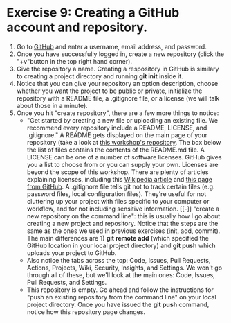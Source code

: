 Exercise 9: Creating a GitHub account and repository.
=====================================================

1. Go to [GitHub](https://github.com) and enter a username, email
   address, and password.
2. Once you have successfully logged in, create a new repository (click
   the "+v"button in the top right hand corner).
3. Give the repository a name. Creating a respository in GitHub is
   similary to creating a project directory and running **git init**
   inside it.
4. Notice that you can give your repository an option description,
   choose whether you want the project to be public or private,
   initialize the repository with a README file, a .gitignore file, or a
   license (we will talk about those in a minute).
5. Once you hit "create repository", there are a few more things to
   notice:
   - "Get started by creating a new file or uploading an existing file.
     We recommend every repository include a README, LICENSE, and
     .gitignore." A README gets displayed on the main page of your
     repository (take a look at [this workshop's
     repository](https://github.com/ualbertalib/dsc_git_workshop). The
     box below the list of files contains the contents of the README.md
     file. A LICENSE can be one of a number of software licenses. GitHub
     gives you a list to choose from or you can supply your own.
     Licenses are beyond the scope of this workshop. There are plenty of
     articles explaining licenses, including this [Wikipedia
     article](https://en.wikipedia.org/wiki/Software_license) and [this
     page from GitHub](https://choosealicense.com/). A .gitignore file
     tells git not to track certain files (e.g. password files, local
     configuration files). They're useful for not cluttering up your
     project with files specific to your computer or workflow, and for
     not including sensitive information.
   [[-]] "create a new repository on the command line": this is usually how
     I go about creating a new project and repository. Notice that the
     steps are the same as the ones we used in previous exercises (init,
     add, commit). The main differences are 1) **git remote add** (which
     specified the GitHub location in your local project directory) and
     **git push** which uploads your project to GitHub.
   - Also notice the tabs across the top: Code, Issues, Pull Requests,
     Actions, Projects, Wiki, Security, Insights, and Settings. We won't
     go through all of these, but we'll look at the main ones: Code,
     Issues, Pull Requests, and Settings.
   - This repository is empty. Go ahead and follow the instructions for
     "push an existing repository from the command line" on your local
     project directory. Once you have issued the **git push** command,
     notice how this repository page changes.
